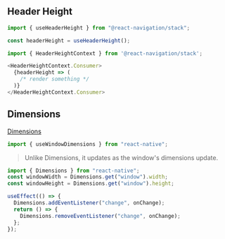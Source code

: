 ## Header Height

```js
import { useHeaderHeight } from "@react-navigation/stack";

const headerHeight = useHeaderHeight();
```

```js
import { HeaderHeightContext } from '@react-navigation/stack';

<HeaderHeightContext.Consumer>
  {headerHeight => (
    /* render something */
  )}
</HeaderHeightContext.Consumer>
```

## Dimensions

[Dimensions](https://reactnative.dev/docs/dimensions/)

```js
import { useWindowDimensions } from "react-native";
```

> Unlike Dimensions, it updates as the window's dimensions update.

```js
import { Dimensions } from "react-native";
const windowWidth = Dimensions.get("window").width;
const windowHeight = Dimensions.get("window").height;

useEffect(() => {
  Dimensions.addEventListener("change", onChange);
  return () => {
    Dimensions.removeEventListener("change", onChange);
  };
});
```
